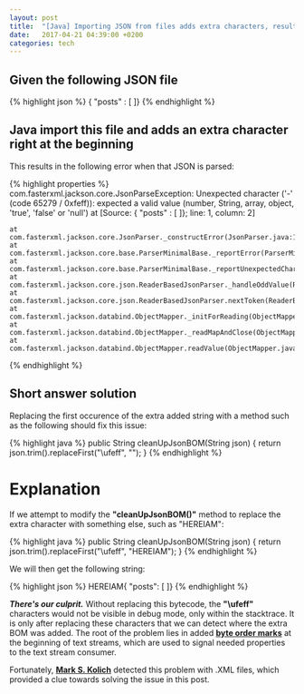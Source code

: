 ```yaml
---
layout: post
title:  "[Java] Importing JSON from files adds extra characters, resulting in JsonParseException"
date:   2017-04-21 04:39:00 +0200
categories: tech
---
```




## Given the following JSON file

{% highlight json %}
﻿{  "posts" : [ ]}
{% endhighlight %}

## Java import this file and adds an extra character right at the beginning

This results in the following error when that JSON is parsed:

{% highlight properties %}
com.fasterxml.jackson.core.JsonParseException: Unexpected character ('-' (code 65279 / 0xfeff)): expected a valid value (number, String, array, object, 'true', 'false' or 'null')
 at [Source: ﻿{  "posts" : [ ]}; line: 1, column: 2]

	at com.fasterxml.jackson.core.JsonParser._constructError(JsonParser.java:1581)
	at com.fasterxml.jackson.core.base.ParserMinimalBase._reportError(ParserMinimalBase.java:533)
	at com.fasterxml.jackson.core.base.ParserMinimalBase._reportUnexpectedChar(ParserMinimalBase.java:462)
	at com.fasterxml.jackson.core.json.ReaderBasedJsonParser._handleOddValue(ReaderBasedJsonParser.java:1624)
	at com.fasterxml.jackson.core.json.ReaderBasedJsonParser.nextToken(ReaderBasedJsonParser.java:689)
	at com.fasterxml.jackson.databind.ObjectMapper._initForReading(ObjectMapper.java:3776)
	at com.fasterxml.jackson.databind.ObjectMapper._readMapAndClose(ObjectMapper.java:3721)
	at com.fasterxml.jackson.databind.ObjectMapper.readValue(ObjectMapper.java:2726)
{% endhighlight %}

## Short answer solution

Replacing the first occurence of the extra added string with a method such as the following should fix this issue:

{% highlight java %}
  public String cleanUpJsonBOM(String json) {
      return json.trim().replaceFirst("\ufeff", "");
  }
{% endhighlight %}

# Explanation
If we attempt to modify the **"cleanUpJsonBOM()"** method to replace the extra character with something else, such as "HEREIAM":

{% highlight java %}
  public String cleanUpJsonBOM(String json) {
      return json.trim().replaceFirst("\ufeff", "HEREIAM");
  }
{% endhighlight %}

We will then get the following string:

{% highlight json %}
  HEREIAM{  "posts": [  ]}
{% endhighlight %}

***There's our culprit.*** Without replacing this bytecode, the **"\ufeff"** characters would not be visible in debug mode, only within the stacktrace. It is only after replacing these characters that we can detect where the extra BOM was added.
The root of the problem lies in added **[byte order marks][wiki-byte-order-marks]** at the beginning of text streams, which are used to signal needed properties to the text stream consumer.

Fortunately, **[Mark S. Kolich][maro-koli-ch-xml-parse-exception]** detected this problem with .XML files, which provided a clue towards solving the issue in this post.


[wiki-byte-order-marks]: https://en.wikipedia.org/wiki/Byte_order_mark

[maro-koli-ch-xml-parse-exception]: http://mark.koli.ch/resolving-orgxmlsaxsaxparseexception-content-is-not-allowed-in-prolog
